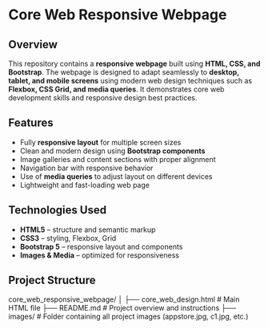 # Core Web Responsive Webpage

## Overview
This repository contains a **responsive webpage** built using **HTML, CSS, and Bootstrap**. The webpage is designed to adapt seamlessly to **desktop, tablet, and mobile screens** using modern web design techniques such as **Flexbox, CSS Grid, and media queries**. It demonstrates core web development skills and responsive design best practices.

## Features
- Fully **responsive layout** for multiple screen sizes  
- Clean and modern design using **Bootstrap components**  
- Image galleries and content sections with proper alignment  
- Navigation bar with responsive behavior  
- Use of **media queries** to adjust layout on different devices  
- Lightweight and fast-loading web page  

## Technologies Used
- **HTML5** – structure and semantic markup  
- **CSS3** – styling, Flexbox, Grid  
- **Bootstrap 5** – responsive layout and components  
- **Images & Media** – optimized for responsiveness  

## Project Structure
core_web_responsive_webpage/
│
├── core_web_design.html # Main HTML file
├── README.md # Project overview and instructions
├── images/ # Folder containing all project images (appstore.jpg, c1.jpg, etc.)
